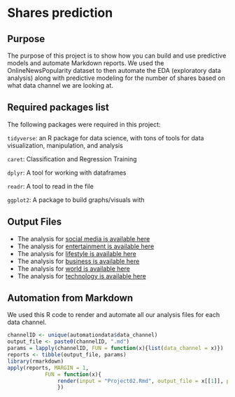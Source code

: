 # Shares prediction

## Purpose
The purpose of this project is to show how you can build and use predictive models and automate Markdown reports. We used the OnlineNewsPopularity dataset
to then automate the EDA (exploratory data analysis) along with predictive modeling for the number of shares based on what data channel we are looking at.

## Required packages list

The following packages were required in this project:

`tidyverse`: an R package for data science, with tons of tools for data visualization, manipulation, and analysis

`caret`: Classification and Regression Training

`dplyr`: A tool for working with dataframes

`readr`: A tool to read in the file

`ggplot2`: A package to build graphs/visuals with

## Output Files
- The analysis for [social media is available here](https://Brennan-Clinch.github.io/Project2/Social%20Media%20Analysis.html)
- The analysis for [entertainment is available here](https://Brennan-Clinch.github.io/Project2/Entertainment%20Analysis.html)
- The analysis for [lifestyle is available here](https://Brennan-Clinch.github.io/Project2/Lifestyle%20Analysis.html)
- The analysis for [business is available here](https://Brennan-Clinch.github.io/Project2/Business%20Analysis.html)
- The analysis for [world is available here](https://Brennan-Clinch.github.io/Project2/World%20Analysis.html)
- The analysis for [technology is available here](https://Brennan-Clinch.github.io/Project2/Tech%20Analysis.html)


## Automation from Markdown

We used this R code to render and automate all our analysis files for each data channel.

``` r 
channelID <- unique(automationdata$data_channel)
output_file <- paste0(channelID, ".md")
params = lapply(channelID, FUN = function(x){list(data_channel = x)})
reports <- tibble(output_file, params)
library(rmarkdown)
apply(reports, MARGIN = 1, 
            FUN = function(x){
                render(input = "Project02.Rmd", output_file = x[[1]], params = x[[2]])
                })
```



